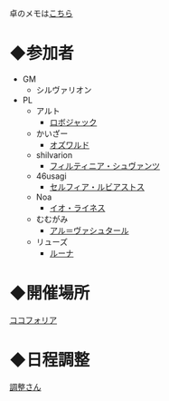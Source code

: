 卓のメモは[こちら](/Flambe/memo.md)

# ◆参加者
- GM
  - シルヴァリオン
- PL
  - アルト
    - [ロボジャック](https://yutorize.2-d.jp/ytsheet/sw2.5/?id=XWR8nz)
  - かいざー
    - [オズワルド](https://yutorize.2-d.jp/ytsheet/sw2.5/?id=Ok2idl)
  - shilvarion
    - [フィルティニア・シュヴァンツ](https://yutorize.2-d.jp/ytsheet/sw2.5/?id=tUBkSk)
  - 46usagi
    - [セルフィア・ルビアストス](https://yutorize.2-d.jp/ytsheet/sw2.5/?id=6277Q2)
  - Noa
    - [イオ・ライネス](https://yutorize.2-d.jp/ytsheet/sw2.5/?id=YBqYjN)
  - むむがみ
    - [アル＝ヴァシュタール](https://yutorize.2-d.jp/ytsheet/sw2.5/?id=2fp40W)
  - リューズ
    - [ルーナ](https://yutorize.2-d.jp/ytsheet/sw2.5/?id=Mf2DR4)

# ◆開催場所
[ココフォリア](https://ccfolia.com/rooms/a8o2Ua7lR)

# ◆日程調整
[調整さん](https://chouseisan.com/s?h=3c2ce3ebacd44435a64b1430a33bbc66)
